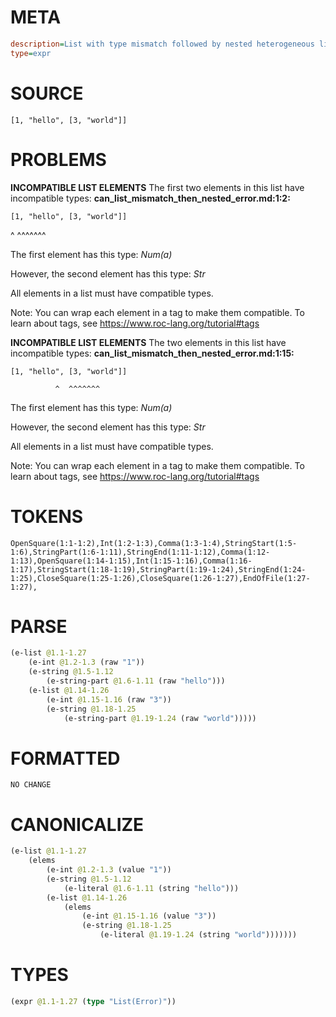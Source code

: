 # META
~~~ini
description=List with type mismatch followed by nested heterogeneous list
type=expr
~~~
# SOURCE
~~~roc
[1, "hello", [3, "world"]]
~~~
# PROBLEMS
**INCOMPATIBLE LIST ELEMENTS**
The first two elements in this list have incompatible types:
**can_list_mismatch_then_nested_error.md:1:2:**
```roc
[1, "hello", [3, "world"]]
```
 ^  ^^^^^^^

The first element has this type:
    _Num(a)_

However, the second element has this type:
    _Str_

All elements in a list must have compatible types.

Note: You can wrap each element in a tag to make them compatible.
To learn about tags, see <https://www.roc-lang.org/tutorial#tags>

**INCOMPATIBLE LIST ELEMENTS**
The two elements in this list have incompatible types:
**can_list_mismatch_then_nested_error.md:1:15:**
```roc
[1, "hello", [3, "world"]]
```
              ^  ^^^^^^^

The first element has this type:
    _Num(a)_

However, the second element has this type:
    _Str_

All elements in a list must have compatible types.

Note: You can wrap each element in a tag to make them compatible.
To learn about tags, see <https://www.roc-lang.org/tutorial#tags>

# TOKENS
~~~zig
OpenSquare(1:1-1:2),Int(1:2-1:3),Comma(1:3-1:4),StringStart(1:5-1:6),StringPart(1:6-1:11),StringEnd(1:11-1:12),Comma(1:12-1:13),OpenSquare(1:14-1:15),Int(1:15-1:16),Comma(1:16-1:17),StringStart(1:18-1:19),StringPart(1:19-1:24),StringEnd(1:24-1:25),CloseSquare(1:25-1:26),CloseSquare(1:26-1:27),EndOfFile(1:27-1:27),
~~~
# PARSE
~~~clojure
(e-list @1.1-1.27
	(e-int @1.2-1.3 (raw "1"))
	(e-string @1.5-1.12
		(e-string-part @1.6-1.11 (raw "hello")))
	(e-list @1.14-1.26
		(e-int @1.15-1.16 (raw "3"))
		(e-string @1.18-1.25
			(e-string-part @1.19-1.24 (raw "world")))))
~~~
# FORMATTED
~~~roc
NO CHANGE
~~~
# CANONICALIZE
~~~clojure
(e-list @1.1-1.27
	(elems
		(e-int @1.2-1.3 (value "1"))
		(e-string @1.5-1.12
			(e-literal @1.6-1.11 (string "hello")))
		(e-list @1.14-1.26
			(elems
				(e-int @1.15-1.16 (value "3"))
				(e-string @1.18-1.25
					(e-literal @1.19-1.24 (string "world")))))))
~~~
# TYPES
~~~clojure
(expr @1.1-1.27 (type "List(Error)"))
~~~
